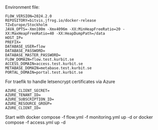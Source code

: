 Environment file:
```
FLOW_VERSION=2024.2.0
REPOSITORY=bitvis.jfrog.io/docker-release
TZ=Europe/Stockholm
JAVA_OPTS=-Xmn100m -Xmx4096m -XX:MinHeapFreeRatio=20 -XX:MaxHeapFreeRatio=40 -XX:HeapDumpPath=/data
HOST_IP=
PREFIX=
DATABASE_USER=flow
DATABASE_PASSWORD=
DATABASE_MASTER_PASSWORD=
FLOW_DOMAIN=flow.test.kurbit.se
ACCESS_DOMAIN=access.test.kurbit.se
METABASE_DOMAIN=metabase.test.kurbit.se
PORTAL_DOMAIN=portal.test.kurbit.se
```
For traefik to handle letsencrypt certificates via Azure
```
AZURE_CLIENT_SECRET=
AZURE_TENANT_ID=
AZURE_SUBSCRIPTION_ID=
AZURE_RESOURCE_GROUP=
AZURE_CLIENT_ID=
```
Start with docker compose -f flow.yml -f monitoring.yml up -d or docker compose -f access.yml up -d
